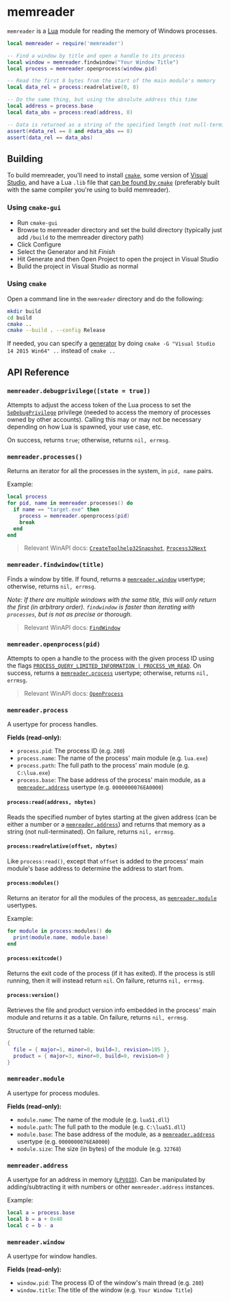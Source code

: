 # memreader

`memreader` is a [Lua](https://www.lua.org/) module for reading the memory of Windows processes.

```lua
local memreader = require('memreader')

-- Find a window by title and open a handle to its process
local window = memreader.findwindow("Your Window Title")
local process = memreader.openprocess(window.pid)

-- Read the first 8 bytes from the start of the main module's memory
local data_rel = process:readrelative(0, 8)

-- Do the same thing, but using the absolute address this time
local address = process.base
local data_abs = process:read(address, 8)

-- Data is returned as a string of the specified length (not null-terminated)
assert(#data_rel == 8 and #data_abs == 8)
assert(data_rel == data_abs)
```

## Building
To build memreader, you'll need to install [`cmake`](https://cmake.org), some version of [Visual Studio](https://www.visualstudio.com/), and have a Lua `.lib` file that [can be found by `cmake`](https://cmake.org/cmake/help/v3.0/module/FindLua.html) (preferably built with the same compiler you're using to build memreader).

### Using `cmake-gui`
- Run `cmake-gui`
- Browse to memreader directory and set the build directory (typically just add `/build` to the memreader directory path)
- Click Configure
- Select the Generator and hit *Finish*
- Hit Generate and then Open Project to open the project in Visual Studio
- Build the project in Visual Studio as normal

### Using `cmake`
Open a command line in the `memreader` directory and do the following:
```sh
mkdir build
cd build
cmake ..
cmake --build . --config Release
```
If needed, you can specify a [generator](https://cmake.org/cmake/help/latest/manual/cmake-generators.7.html) by doing `cmake -G "Visual Studio 14 2015 Win64" ..` instead of `cmake ..`

## API Reference

### `memreader.debugprivilege([state = true])`
Attempts to adjust the access token of the Lua process to set the [`SeDebugPrivilege`](https://msdn.microsoft.com/en-us/library/windows/desktop/bb530716(v=vs.85).aspx) privilege (needed to access the memory of processes owned by other accounts). Calling this may or may not be necessary depending on how Lua is spawned, your use case, etc. 

On success, returns `true`; otherwise, returns `nil, errmsg`.

### `memreader.processes()`
Returns an iterator for all the processes in the system, in `pid, name` pairs. 

Example:
```lua
local process
for pid, name in memreader.processes() do
  if name == "target.exe" then
    process = memreader.openprocess(pid)
    break
  end
end
```

> Relevant WinAPI docs: [`CreateToolhelp32Snapshot`](https://msdn.microsoft.com/en-us/library/windows/desktop/ms682489(v=vs.85).aspx), [`Process32Next`](https://msdn.microsoft.com/en-us/library/windows/desktop/ms684836(v=vs.85).aspx)

### `memreader.findwindow(title)`
Finds a window by title. If found, returns a [`memreader.window`](#memreader-window) usertype; otherwise, returns `nil, errmsg`.

*Note: If there are multiple windows with the same title, this will only return the first (in arbitrary order). `findwindow` is faster than iterating with `processes`, but is not as precise or thorough.*

> Relevant WinAPI docs: [`FindWindow`](https://msdn.microsoft.com/en-us/library/windows/desktop/ms633499(v=vs.85).aspx)

### `memreader.openprocess(pid)`
Attempts to open a handle to the process with the given process ID using the flags [`PROCESS_QUERY_LIMITED_INFORMATION | PROCESS_VM_READ`](https://msdn.microsoft.com/en-us/library/windows/desktop/ms684880(v=vs.85).aspx). On success, returns a [`memreader.process`](#memreader-process) usertype; otherwise, returns `nil, errmsg`.

> Relevant WinAPI docs: [`OpenProcess`](https://msdn.microsoft.com/en-us/library/windows/desktop/ms684320(v=vs.85).aspx)

### `memreader.process`

A usertype for process handles.

**Fields (read-only):**

- `process.pid`: The process ID (e.g. `280`)
- `process.name`: The name of the process' main module (e.g. `lua.exe`)
- `process.path`: The full path to the process' main module (e.g. `C:\lua.exe`)
- `process.base`: The base address of the process' main module, as a [`memreader.address`](#memreader-address) usertype (e.g. `0000000076EA0000`)

#### `process:read(address, nbytes)`
Reads the specified number of bytes starting at the given address (can be either a number or a [`memreader.address`](#memreader-address)) and returns that memory as a string (not null-terminated). On failure, returns `nil, errmsg`.

#### `process:readrelative(offset, nbytes)`
Like `process:read()`, except that `offset` is added to the process' main module's base address to determine the address to start from.

#### `process:modules()`
Returns an iterator for all the modules of the process, as [`memreader.module`](#memreader-module) usertypes.

Example:
```lua
for module in process:modules() do
  print(module.name, module.base)
end
```

#### `process:exitcode()`
Returns the exit code of the process (if it has exited). If the process is still running, then it will instead return `nil`. On failure, returns `nil, errmsg`.

#### `process:version()`
Retrieves the file and product version info embedded in the process' main module and returns it as a table. On failure, returns `nil, errmsg`.

Structure of the returned table:
```lua
{ 
  file = { major=1, minor=0, build=3, revision=105 },
  product = { major=3, minor=0, build=0, revision=0 }
}
```

### `memreader.module`

A usertype for process modules.

**Fields (read-only):**

- `module.name`: The name of the module (e.g. `lua51.dll`)
- `module.path`: The full path to the module (e.g. `C:\lua51.dll`)
- `module.base`: The base address of the module, as a [`memreader.address`](#memreader-address) usertype (e.g. `0000000076EA0000`)
- `module.size`: The size (in bytes) of the module (e.g. `32768`)

### `memreader.address`

A usertype for an address in memory ([`LPVOID`](https://en.wikibooks.org/wiki/Windows_Programming/Handles_and_Data_Types#LPVOID)). Can be manipulated by adding/subtracting it with numbers or other `memreader.address` instances.

Example:
```lua
local a = process.base
local b = a + 0x40
local c = b - a
```

### `memreader.window`

A usertype for window handles.

**Fields (read-only):**

- `window.pid`: The process ID of the window's main thread (e.g. `280`)
- `window.title`: The title of the window (e.g. `Your Window Title`)

